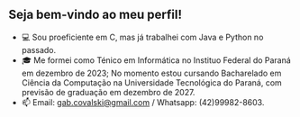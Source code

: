 Seja bem-vindo ao meu perfil!
-
- 💻 Sou proeficiente em C, mas já trabalhei com Java e Python no passado.
- 🎓 Me formei como Ténico em Informática no Instituo Federal do Paraná em dezembro de 2023; No momento estou cursando Bacharelado em Ciência da Computação na Universidade Tecnológica do Paraná, com previsão de graduação em dezembro de 2027.
- 📫 Email: gab.covalski@gmail.com / Whatsapp: (42)99982-8603.
